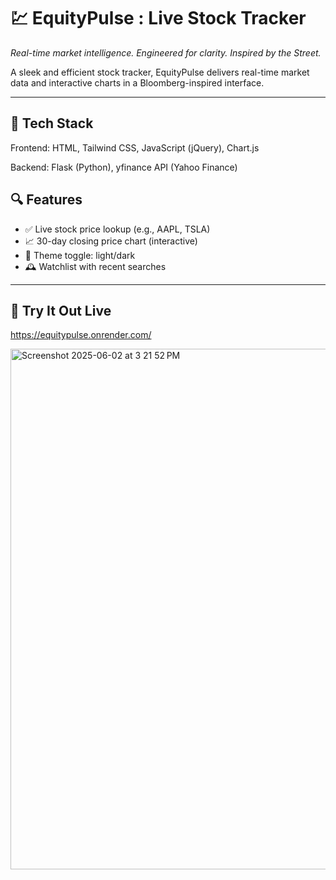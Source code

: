 # 💹 EquityPulse : Live Stock Tracker 
*Real-time market intelligence. Engineered for clarity. Inspired by the Street.*

A sleek and efficient stock tracker, EquityPulse delivers real-time market data and interactive charts in a Bloomberg-inspired interface.


---

## 🔧 Tech Stack

Frontend: HTML, Tailwind CSS, JavaScript (jQuery), Chart.js 

Backend: Flask (Python), yfinance API (Yahoo Finance)

## 🔍 Features

- ✅ Live stock price lookup (e.g., AAPL, TSLA)
- 📈 30-day closing price chart (interactive)
- 🌙 Theme toggle: light/dark
- 🕰️ Watchlist with recent searches

---

## 🔗 Try It Out Live
https://equitypulse.onrender.com/

<img width="833" alt="Screenshot 2025-06-02 at 3 21 52 PM" src="https://github.com/user-attachments/assets/767a7446-8458-45a4-9766-dc64b18e8925" />
